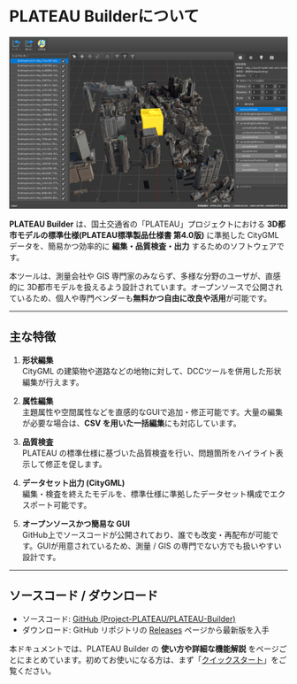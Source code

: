 # PLATEAU Builderについて

![index](./resources/Index/index.png)

**PLATEAU Builder** は、国土交通省の「PLATEAU」プロジェクトにおける **3D都市モデルの標準仕様(PLATEAU標準製品仕様書 第4.0版)** に準拠した CityGML データを、簡易かつ効率的に **編集・品質検査・出力** するためのソフトウェアです。

本ツールは、測量会社や GIS 専門家のみならず、多様な分野のユーザが、直感的に 3D都市モデルを扱えるよう設計されています。オープンソースで公開されているため、個人や専門ベンダーも**無料かつ自由に改良や活用**が可能です。

---

## 主な特徴

1. **形状編集**  
   CityGML の建築物や道路などの地物に対して、DCCツールを併用した形状編集が行えます。

2. **属性編集**  
   主題属性や空間属性などを直感的なGUIで追加・修正可能です。大量の編集が必要な場合は、**CSV を用いた一括編集**にも対応しています。

3. **品質検査**  
   PLATEAU の標準仕様に基づいた品質検査を行い、問題箇所をハイライト表示して修正を促します。

4. **データセット出力 (CityGML)**  
   編集・検査を終えたモデルを、標準仕様に準拠したデータセット構成でエクスポート可能です。

5. **オープンソースかつ簡易な GUI**  
   GitHub上でソースコードが公開されており、誰でも改変・再配布が可能です。GUIが用意されているため、測量 / GIS の専門でない方でも扱いやすい設計です。

---

## ソースコード / ダウンロード
- ソースコード: [GitHub (Project-PLATEAU/PLATEAU-Builder)](https://github.com/Project-PLATEAU/PLATEAU-Builder)
- ダウンロード: GitHub リポジトリの [Releases](https://github.com/Project-PLATEAU/PLATEAU-Builder/releases) ページから最新版を入手

本ドキュメントでは、PLATEAU Builder の **使い方や詳細な機能解説** をページごとにまとめています。初めてお使いになる方は、まず「[クイックスタート](manual/QuickStart.md)」をご覧ください。
